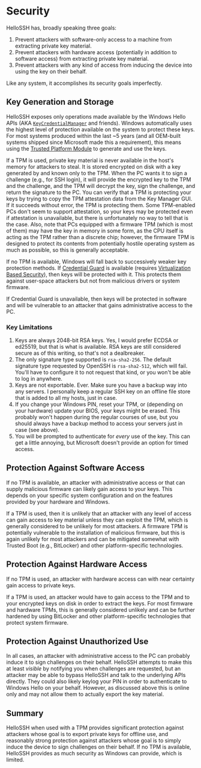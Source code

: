 # Security

HelloSSH has, broadly speaking three goals:

1. Prevent attackers with software-only access to a machine from extracting private key material.
2. Prevent attackers with hardware access (potentially in addition to software access) from extracting private key material.
3. Prevent attackers with any kind of access from inducing the device into using the key on their behalf.

Like any system, it accomplishes its security goals imperfectly. 

## Key Generation and Storage

HelloSSH exposes only operations made available by the Windows Hello APIs (AKA [`KeyCredentialManager`](https://docs.microsoft.com/en-us/uwp/api/windows.security.credentials.keycredentialmanager?view=winrt-19041) and friends). Windows automatically uses the highest level of protection available on the system to protect these keys. For most systems produced within the last ~5 years (and all OEM-built systems shipped since Microsoft made this a requirement), this means using the [Trusted Platform Module](https://en.wikipedia.org/wiki/Trusted_Platform_Module) to generate and use the keys. 

If a TPM is used, private key material is never available in the host's memory for attackers to steal. It is stored encrypted on disk with a key generated by and known only to the TPM. When the PC wants it to sign a challenge (e.g., for SSH login), it will provide the encrypted key to the TPM and the challenge, and the TPM will decrypt the key, sign the challenge, and return the signature to the PC. You can verify that a TPM is protecting your keys by trying to copy the TPM attestation data from the Key Manager GUI. If it succeeds without error, the TPM is protecting them. Some TPM-enabled PCs don't seem to support attestation, so your keys may be protected even if attestation is unavailable, but there is unfortunately no way to tell that is the case. Also, note that PCs equipped with a firmware TPM (which is most of them) may have the key in memory in some form, as the CPU itself is acting as the TPM rather than a discrete chip; however, the firmware TPM is designed to protect its contents from potentially hostile operating system as much as possible, so this is generally acceptable.

If no TPM is available, Windows will fall back to successively weaker key protection methods. If [Credential Guard](https://docs.microsoft.com/en-us/windows/security/identity-protection/credential-guard/credential-guard-requirements) is available (requires [Virtualization Based Security](https://docs.microsoft.com/en-us/windows-hardware/design/device-experiences/oem-vbs)), then keys will be protected with it. This protects them against user-space attackers but not from malicious drivers or system firmware. 

If Credential Guard is unavailable, then keys will be protected in software and will be vulnerable to an attacker that gains administrative access to the PC.

### Key Limitations

1. Keys are always 2048-bit RSA keys. Yes, I would prefer ECDSA or ed25519, but that is what is available. RSA keys are still considered secure as of this writing, so that's not a dealbreaker.
2. The only signature type supported is `rsa-sha2-256`. The default signature type requested by OpenSSH is `rsa-sha2-512`, which will fail. You'll have to configure it to not request that kind, or you won't be able to log in anywhere.
3. Keys are not exportable. Ever. Make sure you have a backup way into any servers. I personally keep a regular SSH key on an offline file store that is added to all my hosts, just in case. 
4. If you change your Windows PIN, reset your TPM, or (depending on your hardware) update your BIOS, your keys might be erased. This probably won't happen during the regular courses of use, but you should always have a backup method to access your servers just in case (see above).
5. You will be prompted to authenticate for *every* use of the key. This can get a little annoying, but Microsoft doesn't provide an option for timed access. 

## Protection Against Software Access

If no TPM is available, an attacker with administrative access or that can supply malicious firmware can likely gain access to your keys. This depends on your specific system configuration and on the features provided by your hardware and Windows. 

If a TPM is used, then it is unlikely that an attacker with any level of access can gain access to key material unless they can exploit the TPM, which is generally considered to be unlikely for most attackers. A firmware TPM is potentially vulnerable to the installation of malicious firmware, but this is again unlikely for most attackers and can be mitigated somewhat with Trusted Boot (e.g., BitLocker) and other platform-specific technologies.

## Protection Against Hardware Access

If no TPM is used, an attacker with hardware access can with near certainty gain access to private keys. 

If a TPM is used, an attacker would have to gain access to the TPM and to your encrypted keys on disk in order to extract the keys. For most firmware and hardware TPMs, this is generally considered unlikely and can be further hardened by using BitLocker and other platform-specific technologies that protect system firmware.

## Protection Against Unauthorized Use

In all cases, an attacker with administrative access to the PC can probably induce it to sign challenges on their behalf. HelloSSH attempts to make this at least *visible* by notifying you when challenges are requested, but an attacker may be able to bypass HelloSSH and talk to the underlying APIs directly. They could also likely keylog your PIN in order to authenticate to Windows Hello on your behalf. However, as discussed above this is online only and may not allow them to actually export the key material.

## Summary

HelloSSH when used with a TPM provides significant protection against attackers whose goal is to export private keys for offline use, and reasonably strong protection against attackers whose goal is to simply induce the device to sign challenges on their behalf. If no TPM is available, HelloSSH provides as much security as Windows can provide, which is limited.

